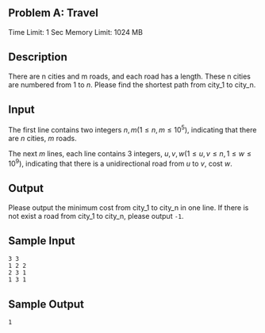 ## Problem A: Travel

Time Limit: 1 Sec Memory Limit: 1024 MB

## Description

There are n cities and m roads, and each road has a length. These n cities are numbered from 1 to $n$. Please find the shortest path from city_1 to city_n.

## Input

The first line contains two integers $n,m(1≤n,m≤10^5)$, indicating that there are $n$ cities, $m$ roads.

The next $m$ lines, each line contains 3 integers, $u,v,w(1≤u,v≤n,1≤w≤10^9)$, indicating that there is a unidirectional road from $u$ to $v$, cost $w$.

## Output

Please output the minimum cost from city_1 to city_n in one line. If there is not exist a road from city_1 to city_n, please output `-1`.

## Sample Input

```
3 3
1 2 2
2 3 1
1 3 1
```

## Sample Output

```
1
```
